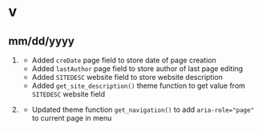 # v
## mm/dd/yyyy

1. [](#new)
    * Added `creDate` page field to store date of page creation
    * Added `lastAuthor` page field to store author of last page editing
    * Added `SITEDESC` website field to store website description
    * Added `get_site_description()` theme function to get value from `SITEDESC` website field

1. [](#improved)
    * Updated theme function `get_navigation()` to add `aria-role="page"` to current page in menu
